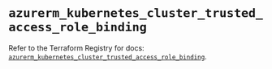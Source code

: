 # `azurerm_kubernetes_cluster_trusted_access_role_binding`

Refer to the Terraform Registry for docs: [`azurerm_kubernetes_cluster_trusted_access_role_binding`](https://registry.terraform.io/providers/hashicorp/azurerm/3.115.0/docs/resources/kubernetes_cluster_trusted_access_role_binding).
